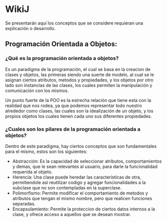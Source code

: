 # WikiJ
Se presentarán aquí los conceptos que se considere requieran 
una explicación o desarrollo.

## Programación Orientada a Objetos:

### ¿Qué es la programación orientada a objetos?

Es un paradigma de la programación, el cual se basa en la creacion de
clases y objetos, las primeras siendo una suerte de modelo, al cual
se le asignan ciertos atributos, metodos y propiedades, y los
objetos por otro lado son instancias de las clases, los cuales
permiten la manipulación y comunicación con los mismos.

Un punto fuerte de la POO es la estrecha relación que tiene esta
con la realidad que nos rodea, ya que podemos representar todo nuestro
alrededor como clases, las cuales son la idealización de un objeto,
y los propios objetos los cuales tienen cada uno sus diferentes
propiedades.

### ¿Cuales son los pilares de la programación orientada a objetos?

Dentro de este paradigma, hay ciertos conceptos que son fundamentales
para el mismo, estos son los siguientes:

- Abstracción: Es la capacidad de seleccionar atributos, comportamientos y demas, que le sean relevantes al usuario, para darle la funcionalidad requerida al objeto.
- Herencia: Una clase puede heredar las características de otra, permitiendole asi reutilizar codigo y agregar funcionalidades a la subclase que no son contempladas en la superclase.
- Polimorfismo: Permite modificar el comportamiento de metodos y atributos que tengan el mismo nombre, pero que realicen funciones separadas.
- Encapsulamiento: Permite la proteccion de ciertos datos internos a la clase, y ofrece acceso a aquellos que se desean mostrar.
